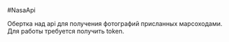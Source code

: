 #NasaApi

Обертка над api для получения фотографий присланных марсоходами.
Для работы требуется получить token.

